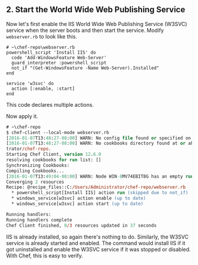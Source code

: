 ## 2. Start the World Wide Web Publishing Service

Now let's first enable the IIS World Wide Web Publishing Service (W3SVC) service when the server boots and then start the service. Modify <code class="file-path">webserver.rb</code> to look like this.

```ruby-Win32
# ~\chef-repo\webserver.rb
powershell_script 'Install IIS' do
  code 'Add-WindowsFeature Web-Server'
  guard_interpreter :powershell_script
  not_if "(Get-WindowsFeature -Name Web-Server).Installed"
end

service 'w3svc' do
  action [:enable, :start]
end
```

This code declares multiple actions.

Now apply it.

```ps
# ~\chef-repo
$ chef-client --local-mode webserver.rb
[2016-01-07T13:48:27-08:00] WARN: No config file found or specified on command line, using command line options.
[2016-01-07T13:48:27-08:00] WARN: No cookbooks directory found at or above current directory.  Assuming C:/Users/Adminis
trator/chef-repo.
Starting Chef Client, version 12.6.0
resolving cookbooks for run list: []
Synchronizing Cookbooks:
Compiling Cookbooks...
[2016-01-07T13:49:04-08:00] WARN: Node WIN-8MV74EBIT8G has an empty run list.
Converging 2 resources
Recipe: @recipe_files::C:/Users/Administrator/chef-repo/webserver.rb
  * powershell_script[Install IIS] action run (skipped due to not_if)
  * windows_service[w3svc] action enable (up to date)
  * windows_service[w3svc] action start (up to date)

Running handlers:
Running handlers complete
Chef Client finished, 0/3 resources updated in 37 seconds
```

IIS is already installed, so again there's nothing to do. Similarly, the W3SVC service is already started and enabled. The command would install IIS if it got uninstalled and enable the W3SVC service if it was stopped or disabled. With Chef, this is easy to verify.
